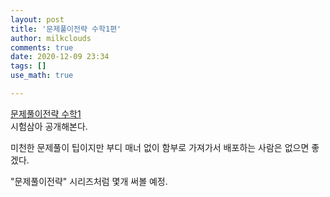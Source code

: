 ```yaml
---
layout: post
title: '문제풀이전략 수학1편'
author: milkclouds
comments: true
date: 2020-12-09 23:34
tags: []
use_math: true

---
```





[문제풀이전략 수학1](\files\문제풀이전략\문제풀이전략_수학1.hwp)  
시험삼아 공개해본다.  

미천한 문제풀이 팁이지만 부디 매너 없이 함부로 가져가서 배포하는 사람은 없으면 좋겠다. 

"문제풀이전략" 시리즈처럼 몇개 써볼 예정.